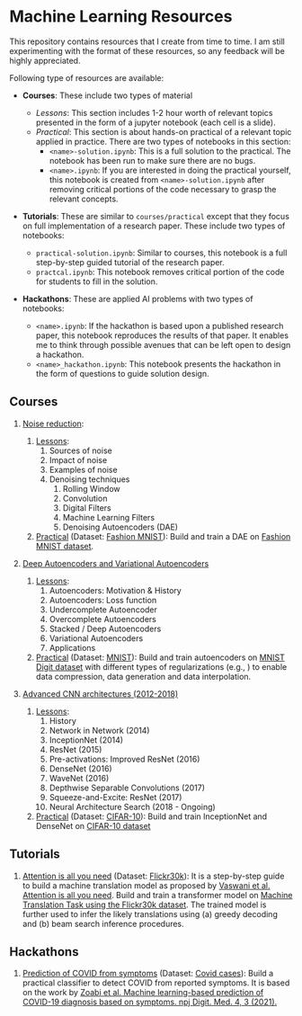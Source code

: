 # Machine Learning Resources

This repository contains resources that I create from time to time.
I am still experimenting with the format of these resources, so any feedback will be highly appreciated.

Following type of resources are available:

- **Courses**: These include two types of material
  - *Lessons*: This section includes 1-2 hour worth of relevant topics presented in the form of a jupyter notebook (each cell is a slide).
  - *Practical*: This section is about hands-on practical of a relevant topic applied in practice. There are two types of notebooks in this section:
    - `<name>-solution.ipynb`: This is a full solution to the practical. The notebook has been run to make sure there are no bugs.
    - `<name>.ipynb`: If you are interested in doing the practical yourself, this notebook is created from `<name>-solution.ipynb` after removing critical portions of the code necessary to grasp the relevant concepts.

- **Tutorials**: These are similar to `courses/practical` except that they focus on full implementation of a research paper. These include two types of notebooks:
  - `practical-solution.ipynb`: Similar to courses, this notebook is a full step-by-step guided tutorial of the research paper.
  - `practcal.ipynb`: This notebook removes critical portion of the code for students to fill in the solution.


- **Hackathons**: These are applied AI problems with two types of notebooks:
  - `<name>.ipynb`: If the hackathon is based upon a published research paper, this notebook reproduces the results of that paper. It enables me to think through possible avenues that can be left open to design a hackathon.
  - `<name>_hackathon.ipynb`: This notebook presents the hackathon in the form of questions to guide solution design.


## Courses

1. [Noise reduction](courses/noise-reduction):
   1. [Lessons](courses/noise-reduction/lessons/noise-reduction-interactive-slides.ipynb):
      1. Sources of noise
      2. Impact of noise
      3. Examples of noise
      4. Denoising techniques
         1. Rolling Window
         2. Convolution
         3. Digital Filters
         4. Machine Learning Filters
         5. Denoising Autoencoders (DAE)
   2. [Practical](courses/noise-reduction/practical/noise-reduction-pratcical-solution.ipynb) (Dataset: [Fashion MNIST](https://github.com/zalandoresearch/fashion-mnist)): Build and train a DAE on [Fashion MNIST dataset](https://github.com/zalandoresearch/fashion-mnist).


2. [Deep Autoencoders and Variational Autoencoders](courses/deep-autoencoders)
   1. [Lessons](courses/deep-autoencoders/lessons/deep-autoencoders-slides-interactive.ipynb):
       1. Autoencoders: Motivation & History
       2. Autoencoders: Loss function
       3. Undercomplete Autoencoder
       4. Overcomplete Autoencoders
       4. Stacked / Deep Autoencoders
       5. Variational Autoencoders
       6. Applications
   2. [Practical](courses/deep-autoencoders/practical/deep-autoencoders-practical-solution-full.ipynb) (Dataset: [MNIST](http://yann.lecun.com/exdb/mnist/)): Build and train autoencoders on [MNIST Digit dataset](http://yann.lecun.com/exdb/mnist/) with different types of regularizations (e.g., ) to enable data compression, data generation and data interpolation.


3. [Advanced CNN architectures (2012-2018)](courses/mna/)
   1. [Lessons](courses/mna/lessons/mna-interactive.ipynb):
      1. History
      2. Network in Network (2014)
      3. InceptionNet (2014)
      4. ResNet (2015)
      5. Pre-activations: Improved ResNet (2016)
      6. DenseNet (2016)
      7. WaveNet (2016)
      8. Depthwise Separable Convolutions (2017)
      9. Squeeze-and-Excite: ResNet (2017)
      10. Neural Architecture Search (2018 - Ongoing)
   2. [Practical](courses/mna/practical/mna-practical-solution.ipynb) (Dataset: [CIFAR-10](https://www.cs.toronto.edu/~kriz/cifar.html)): Build and train InceptionNet and DenseNet on [CIFAR-10 dataset](https://www.cs.toronto.edu/~kriz/cifar.html)


## Tutorials

1. [Attention is all you need](tutorials/attention_is_all_you_need/practical-solution.ipynb) (Dataset: [Flickr30k](http://www.statmt.org/wmt16/multimodal-task.html#task1)): It is a step-by-step guide to build a machine translation model as proposed by [Vaswani et al. Attention is all you need](https://arxiv.org/abs/1706.03762). Build and train a transformer model on [Machine Translation Task using the Flickr30k dataset](http://www.statmt.org/wmt16/multimodal-task.html#task1). The trained model is further used to infer the likely translations using (a) greedy decoding and (b) beam search inference procedures.


## Hackathons

1. [Prediction of COVID from symptoms](hackathons/COVID_diagnosis/COVID_diagnosis.ipynb) (Dataset: [Covid cases](https://github.com/nshomron/covidpred)): Build a practical classifier to detect COVID from reported symptoms. It is based on the work by [Zoabi et al. Machine learning-based prediction of COVID-19 diagnosis based on symptoms. npj Digit. Med. 4, 3 (2021).](https://www.nature.com/articles/s41746-020-00372-6)
